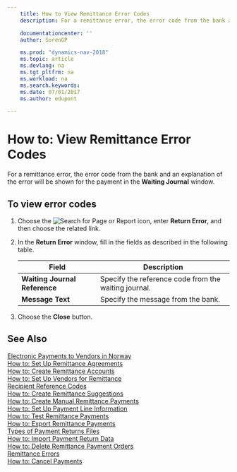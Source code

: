 ```yaml
---
    title: How to View Remittance Error Codes
    description: For a remittance error, the error code from the bank and an explanation of the error will be shown for the payment in the **Waiting Journal** window.

    documentationcenter: ''
    author: SorenGP

    ms.prod: "dynamics-nav-2018"
    ms.topic: article
    ms.devlang: na
    ms.tgt_pltfrm: na
    ms.workload: na
    ms.search.keywords:
    ms.date: 07/01/2017
    ms.author: edupont

---
```

# How to: View Remittance Error Codes
For a remittance error, the error code from the bank and an explanation of the error will be shown for the payment in the **Waiting Journal** window.  

## To view error codes  

1.  Choose the ![Search for Page or Report](../../media/ui-search/search_small.png "Search for Page or Report icon") icon, enter **Return Error**, and then choose the related link.  
2.  In the **Return Error** window, fill in the fields as described in the following table.  

    |Field|Description|  
    |---------------------------------|---------------------------------------|  
    |**Waiting Journal Reference**|Specify the reference code from the waiting journal.|  
    |**Message Text**|Specify the message from the bank.|  

3.  Choose the **Close** button.  

## See Also  
 [Electronic Payments to Vendors in Norway](electronic-payments-to-vendors-in-norway.md)   
 [How to: Set Up Remittance Agreements](how-to-set-up-remittance-agreements.md)   
 [How to: Create Remittance Accounts](how-to-create-remittance-accounts.md)   
 [How to: Set Up Vendors for Remittance](how-to-set-up-vendors-for-remittance.md)   
 [Recipient Reference Codes](recipient-reference-codes.md)   
 [How to: Create Remittance Suggestions](how-to-create-remittance-suggestions.md)   
 [How to: Create Manual Remittance Payments](how-to-create-manual-remittance-payments.md)   
 [How to: Set Up Payment Line Information](how-to-set-up-payment-line-information.md)   
 [How to: Test Remittance Payments](how-to-test-remittance-payments.md)   
 [How to: Export Remittance Payments](how-to-export-remittance-payments.md)   
 [Types of Payment Returns Files](types-of-payment-returns-files.md)   
 [How to: Import Payment Return Data](how-to-import-payment-return-data.md)   
 [How to: Delete Remittance Payment Orders](how-to-delete-remittance-payment-orders.md)   
 [Remittance Errors](remittance-errors.md)   
 [How to: Cancel Payments](how-to-cancel-payments.md)
